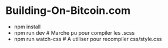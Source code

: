 # Building-On-Bitcoin.com

* npm install
* npm run dev # Marche pu pour compiler les .scss
* npm run watch-css # À utiliser pour recompiler css/style.css
